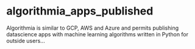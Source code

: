 # algorithmia_apps_published
Algorithmia is similar to GCP, AWS and Azure and permits publishing datascience apps with machine learning algorithms written in Python for outside users...
